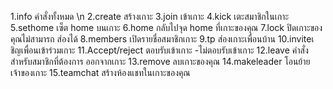 1.info คำสั่งทั้งหมด \n
2.create สร้างเกาะ
3.join เข้าเกาะ
4.kick เตะสมาชิกในเกาะ
5.sethome เซ็ต home บนเกาะ
6.home กลับไปจุด home ที่เกาะของคุณ
7.lock ปิดเกาะของคุณไม่สามารถ ส่องได้
8.members เปิดรายชื่อสมาชิกเกาะ
9.tp <ownerName> ส่องเกาะเพื่อนบ้าน
10.inviteเ ชิญเพื่อนเข้าร่วมเกาะ
11.Accept/reject 
ตอบรับเข้าเกาะ  -ไม่ตอบรับเข้าเกาะ
12.leave คำสั่งสำหรับสมาชิกที่ต้องการ ออกจากเกาะ
13.remove ลบเกาะของคุณ
14.makeleader โอนย้ายเจ้าของเกาะ
15.teamchat สร้างห้องแชทในเกาะของคุณ
